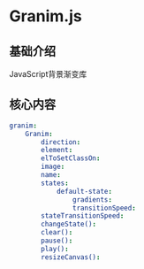 # Granim.js


## 基础介绍

JavaScript背景渐变库



## 核心内容
```yaml
granim:
    Granim:
        direction:
        element:
        elToSetClassOn:
        image:
        name:
        states:
            default-state:
                gradients:
                transitionSpeed:
        stateTransitionSpeed:
        changeState():
        clear():
        pause():
        play():
        resizeCanvas():
```